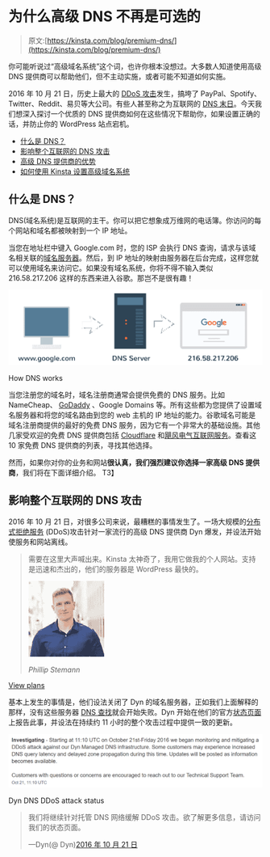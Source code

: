 # 为什么高级 DNS 不再是可选的

> 原文:[https://kinsta.com/blog/premium-dns/](https://kinsta.com/blog/premium-dns/)

你可能听说过“高级域名系统”这个词，也许你根本没想过。大多数人知道使用高级 DNS 提供商可以帮助他们，但不主动实施，或者可能不知道如何实施。

2016 年 10 月 21 日，历史上最大的 [DDoS 攻击](https://kinsta.com/blog/what-is-a-ddos-attack/)发生，搞垮了 PayPal、Spotify、Twitter、Reddit、易贝等大公司。有些人甚至称之为互联网的 [DNS 末日](http://blog.catchpoint.com/2016/10/23/dyn-dns-outage/)。今天我们想深入探讨一个优质的 DNS 提供商如何在这些情况下帮助你，如果设置正确的话，并防止你的 WordPress 站点宕机。

*   [什么是 DNS？](#what-is-dns)
*   [影响整个互联网的 DNS 攻击](#dns-attack-entire-internet)
*   [高级 DNS 提供商的优势](#premium-dns-benefits)
*   [如何使用 Kinsta 设置高级域名系统](#set-up-premium-dns-kinsta)

## 什么是 DNS？

DNS(域名系统)是互联网的主干。你可以把它想象成万维网的电话簿。你访问的每个网站和域名都被映射到一个 IP 地址。

当您在地址栏中键入 Google.com 时，您的 ISP 会执行 DNS 查询，请求与该域名相关联的[域名服务器](https://kinsta.com/knowledgebase/what-is-a-nameserver/)。然后，到 IP 地址的映射由服务器在后台完成，这样您就可以使用域名来访问它。如果没有域名系统，你将不得不输入类似 216.58.217.206 这样的东西来进入谷歌。那岂不是很有趣！

![how dns works](img/ae8af28b2bd92afd8c3a862f83733702.png "How DNS works")

How DNS works



当您注册您的域名时，域名注册商通常会提供免费的 DNS 服务。比如 NameCheap、 [GoDaddy](https://kinsta.com/godaddy-alternative/) 、Google Domains 等。所有这些都为您提供了设置域名服务器和将您的域名路由到您的 web 主机的 IP 地址的能力。谷歌域名可能是域名注册商提供的最好的免费 DNS 服务，因为它有一个非常大的基础设施。其他几家受欢迎的免费 DNS 提供商包括 [Cloudflare](https://www.cloudflare.com/dns) 和[飓风电气互联网服务](http://dns.he.net/)。查看这 10 家免费 DNS 提供商的列表，寻找其他选择。

然而，如果你对你的业务和网站**很认真，我们强烈建议你选择一家高级 DNS 提供商**，我们将在下面详细介绍。
T3】

## 影响整个互联网的 DNS 攻击

2016 年 10 月 21 日，对很多公司来说，最糟糕的事情发生了。一场大规模的[分布式拒绝服务](https://kinsta.com/blog/ddos-attack/) (DDoS)攻击针对一家流行的高级 DNS 提供商 Dyn 爆发，并设法开始使服务和网站离线。

<link rel="stylesheet" href="https://kinsta.com/wp-content/themes/kinsta/dist/components/ctas/cta-mini.css?ver=2e932b8aba3918bfb818">



> 需要在这里大声喊出来。Kinsta 太神奇了，我用它做我的个人网站。支持是迅速和杰出的，他们的服务器是 WordPress 最快的。
> 
> <footer class="wp-block-kinsta-client-quote__footer">
> 
> ![A picture of Phillip Stemann looking into the camera wearing a blue button down shirt](img/12b77bdcd297e9bf069df2f3413ad833.png)
> 
> <cite class="wp-block-kinsta-client-quote__cite">Phillip Stemann</cite></footer>

[View plans](https://kinsta.com/plans/)

基本上发生的事情是，他们设法关闭了 Dyn 的域名服务器，正如我们上面解释的那样，没有这些服务器 [DNS 查找](https://kinsta.com/blog/dns-poisoning/#the-process-of-a-dns-lookup)就会开始失败。Dyn 开始在他们的官方[状态页面](https://www.dynstatus.com/incidents/nlr4yrr162t8)上报告此事，并设法在持续约 11 小时的整个攻击过程中提供一致的更新。

![dyn dns ddos attack status](img/0cb226690c22efdf2645810e82913a4c.png "Dyn DNS DDoS attack status")

Dyn DNS DDoS attack status



> 我们将继续针对托管 DNS 网络缓解 DDoS 攻击。欲了解更多信息，请访问我们的状态页面。
> 
> —Dyn(@ Dyn)[2016 年 10 月 21 日](https://twitter.com/Dyn/status/789503406842998784?ref_src=twsrc%5Etfw)